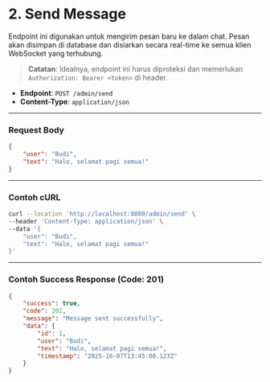 # 2. Send Message

Endpoint ini digunakan untuk mengirim pesan baru ke dalam chat. Pesan akan disimpan di database dan disiarkan secara real-time ke semua klien WebSocket yang terhubung.

> **Catatan**: Idealnya, endpoint ini harus diproteksi dan memerlukan `Authorization: Bearer <token>` di header.

- **Endpoint**: `POST /admin/send`
- **Content-Type**: `application/json`

---

### Request Body

```json
{
    "user": "Budi",
    "text": "Halo, selamat pagi semua!"
}
```

---

### Contoh cURL

```sh
curl --location 'http://localhost:8080/admin/send' \
--header 'Content-Type: application/json' \
--data '{
    "user": "Budi",
    "text": "Halo, selamat pagi semua!"
}'
```

---

### Contoh Success Response (Code: 201)

```json
{
    "success": true,
    "code": 201,
    "message": "Message sent successfully",
    "data": {
        "id": 1,
        "user": "Budi",
        "text": "Halo, selamat pagi semua!",
        "timestamp": "2025-10-07T13:45:00.123Z"
    }
}
```
